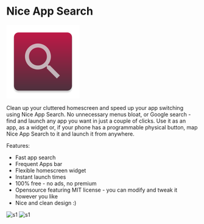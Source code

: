 # Nice App Search

![logo](NiceAppSearch\app\src\main\res\mipmap-xxxhdpi\ic_launcher.png)

Clean up your cluttered homescreen and speed up your app switching using Nice App Search. No unnecessary menus bloat, or Google search - find and launch any app you want in just a couple of clicks. 
Use it as an app, as a widget or, if your phone has a programmable physical button, map Nice App Search to it and launch it from anywhere. 

Features:
- Fast app search
- Frequent Apps bar
- Flexible homescreen widget
- Instant launch times
- 100% free - no ads, no premium
- Opensource featuring MIT license - you can modify and tweak it however you like
- Nice and clean design :)

![s1](D:\_Projects\NiceAppSearch\screenshots\s1.jpg) ![s1](D:\_Projects\NiceAppSearch\screenshots\s2.jpg)

